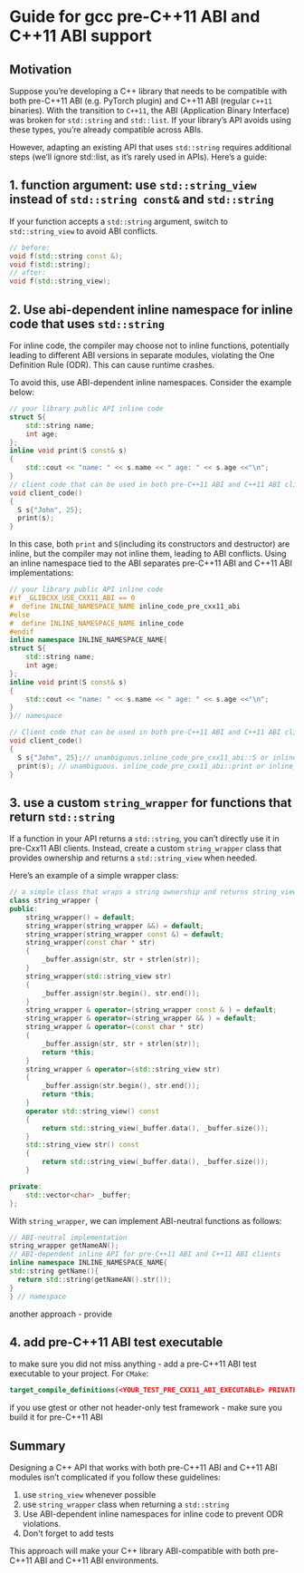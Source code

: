 # Guide for gcc pre-C++11 ABI and C++11 ABI support

## Motivation
Suppose you’re developing a C++ library that needs to be compatible with both pre-C++11 ABI (e.g. PyTorch plugin) and C++11 ABI (regular `C++11` binaries). With the transition to `C++11`, the ABI (Application Binary Interface) was broken for `std::string` and `std::list`. If your library’s API avoids using these types, you’re already compatible across ABIs.

However, adapting an existing API that uses `std::string` requires additional steps (we’ll ignore std::list, as it’s rarely used in APIs). Here’s a guide:

## 1. function argument: use `std::string_view` instead of `std::string const&` and  `std::string`
If your function accepts a `std::string` argument, switch to `std::string_view` to avoid ABI conflicts.
```cpp
// before:
void f(std::string const &);
void f(std::string);
// after:
void f(std::string_view);
```

## 2. Use abi-dependent inline namespace for inline code that uses `std::string`
For inline code, the compiler may choose not to inline functions, potentially leading to different ABI versions in separate modules, violating the One Definition Rule (ODR). This can cause runtime crashes.

To avoid this, use ABI-dependent inline namespaces. Consider the example below:
```cpp
// your library public API inline code
struct S{
    std::string name;
    int age;
};
inline void print(S const& s)
{
    std::cout << "name: " << s.name << " age: " << s.age <<"\n";
}
// client code that can be used in both pre-C++11 ABI and C++11 ABI clients 
void client_code()
{
  S s{"John", 25};
  print(s);
}
```
In this case, both `print` and `S`(including its constructors and destructor) are inline, but the compiler may not inline them, leading to ABI conflicts. Using an inline namespace tied to the ABI separates pre-C++11 ABI and C++11 ABI implementations:

```cpp
// your library public API inline code
#if _GLIBCXX_USE_CXX11_ABI == 0
#  define INLINE_NAMESPACE_NAME inline_code_pre_cxx11_abi
#else
#  define INLINE_NAMESPACE_NAME inline_code
#endif
inline namespace INLINE_NAMESPACE_NAME{
struct S{
    std::string name;
    int age;
};
inline void print(S const& s)
{
    std::cout << "name: " << s.name << " age: " << s.age <<"\n";
}
}// namespace

// Client code that can be used in both pre-C++11 ABI and C++11 ABI clients
void client_code()
{
  S s{"John", 25};// unambiguous.inline_code_pre_cxx11_abi::S or inline_code::S depending on ABI
  print(s); // unambiguous. inline_code_pre_cxx11_abi::print or inline_code::print depending on ABI
}
```
## 3. use a custom `string_wrapper` for functions that return `std::string`
If a function in your API returns a `std::string`, you can’t directly use it in pre-Cxx11 ABI clients. Instead, create a custom `string_wrapper` class that provides ownership and returns a `std::string_view` when needed.

Here’s an example of a simple wrapper class:
```cpp
// a simple class that wraps a string ownership and returns string_view on request
class string_wrapper {
public:
    string_wrapper() = default;
    string_wrapper(string_wrapper &&) = default;
    string_wrapper(string_wrapper const &) = default;
    string_wrapper(const char * str)
    {
        _buffer.assign(str, str + strlen(str));
    }
    string_wrapper(std::string_view str)
    {
        _buffer.assign(str.begin(), str.end());
    }
    string_wrapper & operator=(string_wrapper const & ) = default;
    string_wrapper & operator=(string_wrapper && ) = default;
    string_wrapper & operator=(const char * str)
    {
        _buffer.assign(str, str + strlen(str));
        return *this;
    }
    string_wrapper & operator=(std::string_view str)
    {
        _buffer.assign(str.begin(), str.end());
        return *this;
    }
    operator std::string_view() const
    {
        return std::string_view(_buffer.data(), _buffer.size());
    }
    std::string_view str() const
    {
        return std::string_view(_buffer.data(), _buffer.size());
    }

private:
    std::vector<char> _buffer;
};
```
With `string_wrapper`, we can implement ABI-neutral functions as follows:

```cpp
// ABI-neutral implementation
string_wrapper getNameAN();
// ABI-dependent inline API for pre-C++11 ABI and C++11 ABI clients
inline namespace INLINE_NAMESPACE_NAME{
std::string getName(){
  return std::string(getNameAN().str());
}
} // namespace
```
another approach - provide  
## 4. add pre-C++11 ABI test executable
to make sure you did not miss anything - add a pre-C++11 ABI test executable to your project. For `CMake`:
```cmake
target_compile_definitions(<YOUR_TEST_PRE_CXX11_ABI_EXECUTABLE> PRIVATE _GLIBCXX_USE_CXX11_ABI=0)
```
if you use gtest or other not header-only test framework - make sure you build it for pre-C++11 ABI

## Summary
Designing a C++ API that works with both pre-C++11 ABI and C++11 ABI modules isn’t complicated if you follow these guidelines:
1. use `string_view` whenever possible
2. use `string_wrapper` class when returning a `std::string`
3. Use ABI-dependent inline namespaces for inline code to prevent ODR violations.
4. Don't forget to add tests

This approach will make your C++ library ABI-compatible with both pre-C++11 ABI and C++11 ABI environments.